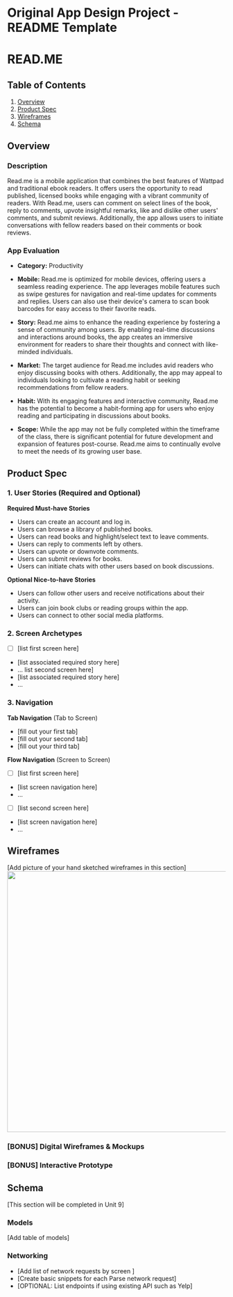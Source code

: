 Original App Design Project - README Template
===

# READ.ME

## Table of Contents

1. [Overview](#Overview)
2. [Product Spec](#Product-Spec)
3. [Wireframes](#Wireframes)
4. [Schema](#Schema)

## Overview

### Description
Read.me is a mobile application that combines the best features of Wattpad and traditional ebook readers. It offers users the opportunity to read published, licensed books while engaging with a vibrant community of readers. With Read.me, users can comment on select lines of the book, reply to comments, upvote insightful remarks, like and dislike other users' comments, and submit reviews. Additionally, the app allows users to initiate conversations with fellow readers based on their comments or book reviews.

### App Evaluation
- **Category:** Productivity

- **Mobile:** Read.me is optimized for mobile devices, offering users a seamless reading experience. The app leverages mobile features such as swipe gestures for navigation and real-time updates for comments and replies. Users can also use their device's camera to scan book barcodes for easy access to their favorite reads.

- **Story:** Read.me aims to enhance the reading experience by fostering a sense of community among users. By enabling real-time discussions and interactions around books, the app creates an immersive environment for readers to share their thoughts and connect with like-minded individuals.

- **Market:** The target audience for Read.me includes avid readers who enjoy discussing books with others. Additionally, the app may appeal to individuals looking to cultivate a reading habit or seeking recommendations from fellow readers.

- **Habit:** With its engaging features and interactive community, Read.me has the potential to become a habit-forming app for users who enjoy reading and participating in discussions about books.

- **Scope:** While the app may not be fully completed within the timeframe of the class, there is significant potential for future development and expansion of features post-course. Read.me aims to continually evolve to meet the needs of its growing user base.

## Product Spec

### 1. User Stories (Required and Optional)

**Required Must-have Stories**

* Users can create an account and log in.
* Users can browse a library of published books.
* Users can read books and highlight/select text to leave comments.
* Users can reply to comments left by others.
* Users can upvote or downvote comments.
* Users can submit reviews for books.
* Users can initiate chats with other users based on book discussions.


**Optional Nice-to-have Stories**

* Users can follow other users and receive notifications about their activity.
* Users can join book clubs or reading groups within the app.
* Users can connect to other social media platforms.

### 2. Screen Archetypes

- [ ] [list first screen here]
* [list associated required story here]
* ...
list second screen here]
* [list associated required story here]
* ...

### 3. Navigation

**Tab Navigation** (Tab to Screen)

* [fill out your first tab]
* [fill out your second tab]
* [fill out your third tab]

**Flow Navigation** (Screen to Screen)

- [ ] [list first screen here]
* [list screen navigation here]
* ...
- [ ] [list second screen here]
* [list screen navigation here]
* ...

## Wireframes

[Add picture of your hand sketched wireframes in this section]
<img src="YOUR_WIREFRAME_IMAGE_URL" width=600>

### [BONUS] Digital Wireframes & Mockups

### [BONUS] Interactive Prototype

## Schema 

[This section will be completed in Unit 9]

### Models

[Add table of models]

### Networking

- [Add list of network requests by screen ]
- [Create basic snippets for each Parse network request]
- [OPTIONAL: List endpoints if using existing API such as Yelp]
